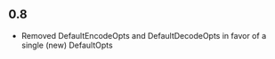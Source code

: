 0.8
---

* Removed DefaultEncodeOpts and DefaultDecodeOpts in favor of a single
  (new) DefaultOpts
